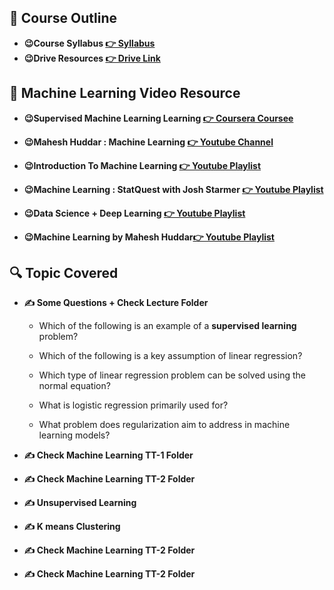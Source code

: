 ## 🍂 Course Outline

- **😉Course Syllabus [👉 Syllabus](https://docs.google.com/spreadsheets/d/12ua10iRYLtxTWi05jBSAxEMM_104nTr8S4nC2cmN9BQ/edit#gid=0)**
- **😉Drive Resources [👉 Drive Link](https://drive.google.com/drive/folders/1TjCbIjqjO16qfL_8k5Ssa6s1ZUJpEk2D)**



## 🍂 Machine Learning Video Resource


- **😉Supervised Machine Learning Learning  [👉 Coursera Coursee](https://www.coursera.org/learn/machine-learning/home/week/1)**

- **😉Mahesh Huddar : Machine Learning [👉 Youtube Channel](https://www.youtube.com/@MaheshHuddar/featured)**

- **😉Introduction To Machine Learning [👉 Youtube Playlist](https://youtube.com/playlist?list=PLYwpaL_SFmcBhOEPwf5cFwqo5B-cP9G4P&si=wZwVCRamUhL6G44K)**

- **😉Machine Learning : StatQuest with Josh Starmer [👉 Youtube Playlist](https://youtube.com/playlist?list=PLblh5JKOoLUICTaGLRoHQDuF_7q2GfuJF&si=k6Czv26h8KST4CYY)**

- **😉Data Science + Deep Learning [👉 Youtube Playlist](https://youtube.com/playlist?list=PLeo1K3hjS3us_ELKYSj_Fth2tIEkdKXvV&si=TqzcknvP9o3Tjk5v)**


- **😉Machine Learning by Mahesh Huddar[👉 Youtube Playlist](https://youtube.com/playlist?list=PL4gu8xQu0_5JBO1FKRO5p20wc8DprlOgn&si=CFndqFxAeV2JVarQ)**





## 🔍 Topic Covered

- **✍️ Some Questions + Check Lecture Folder**
    - Which of the following is an example of a **supervised learning** problem?
    - Which of the following is a key assumption of linear regression?

    - Which type of linear regression problem can be solved using the normal equation?
    - What is logistic regression primarily used for?
    - What problem does regularization aim to address in machine learning models?


- **✍️ Check Machine Learning TT-1 Folder**

- **✍️ Check Machine Learning TT-2 Folder**


- **✍️ Unsupervised Learning**
- **✍️ K means Clustering**
- **✍️ Check Machine Learning TT-2 Folder**
- **✍️ Check Machine Learning TT-2 Folder**
